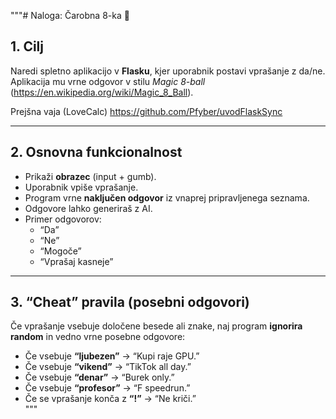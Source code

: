 """# Naloga: Čarobna 8-ka 🎱


## 1. Cilj
Naredi spletno aplikacijo v **Flasku**, kjer uporabnik postavi vprašanje z da/ne.  
Aplikacija mu vrne odgovor v stilu *Magic 8-ball* (https://en.wikipedia.org/wiki/Magic_8_Ball).  


Prejšna vaja (LoveCalc) https://github.com/Pfyber/uvodFlaskSync

---

## 2. Osnovna funkcionalnost
- Prikaži **obrazec** (input + gumb).  
- Uporabnik vpiše vprašanje.  
- Program vrne **naključen odgovor** iz vnaprej pripravljenega seznama.
- Odgovore lahko generiraš z AI. 
- Primer odgovorov:  
  - “Da”  
  - “Ne”  
  - “Mogoče”  
  - “Vprašaj kasneje”  

---

## 3. “Cheat” pravila (posebni odgovori)
Če vprašanje vsebuje določene besede ali znake, naj program **ignorira random** in vedno vrne posebne odgovore:

- Če vsebuje **“ljubezen”** → “Kupi raje GPU.”  
- Če vsebuje **“vikend”** → “TikTok all day.”  
- Če vsebuje **“denar”** → “Burek only.”  
- Če vsebuje **“profesor”** → “F speedrun.”  
- Če se vprašanje konča z **“!”** → “Ne kriči.”  
"""

